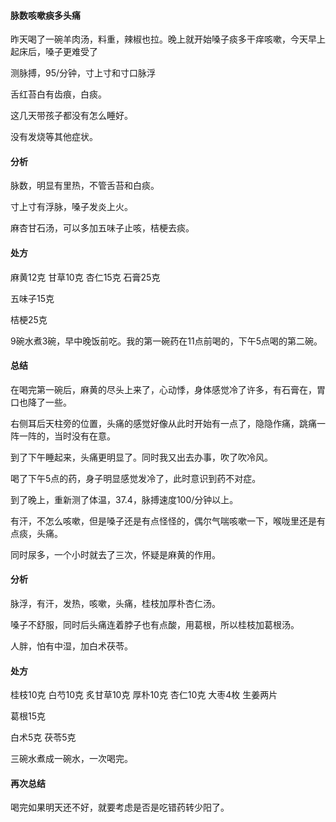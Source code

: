 #### 脉数咳嗽痰多头痛

昨天喝了一碗羊肉汤，料重，辣椒也拉。晚上就开始嗓子痰多干痒咳嗽，今天早上起床后，嗓子更难受了

测脉搏，95/分钟，寸上寸和寸口脉浮

舌红苔白有齿痕，白痰。

这几天带孩子都没有怎么睡好。

没有发烧等其他症状。

#### 分析

脉数，明显有里热，不管舌苔和白痰。

寸上寸有浮脉，嗓子发炎上火。

麻杏甘石汤，可以多加五味子止咳，桔梗去痰。

#### 处方

麻黄12克 甘草10克 杏仁15克 石膏25克

五味子15克

桔梗25克

9碗水煮3碗，早中晚饭前吃。我的第一碗药在11点前喝的，下午5点喝的第二碗。

#### 总结

在喝完第一碗后，麻黄的尽头上来了，心动悸，身体感觉冷了许多，有石膏在，胃口也降了一些。

右侧耳后天柱旁的位置，头痛的感觉好像从此时开始有一点了，隐隐作痛，跳痛一阵一阵的，当时没有在意。

到了下午睡起来，头痛更明显了。同时我又出去办事，吹了吹冷风。

喝了下午5点的药，身子明显感觉发冷了，此时意识到药不对症。

到了晚上，重新测了体温，37.4，脉搏速度100/分钟以上。

有汗，不怎么咳嗽，但是嗓子还是有点怪怪的，偶尔气喘咳嗽一下，喉咙里还是有点痰，头痛。

同时尿多，一个小时就去了三次，怀疑是麻黄的作用。

#### 分析

脉浮，有汗，发热，咳嗽，头痛，桂枝加厚朴杏仁汤。

嗓子不舒服，同时后头痛连着脖子也有点酸，用葛根，所以桂枝加葛根汤。

人胖，怕有中湿，加白术茯苓。

#### 处方

桂枝10克 白芍10克 炙甘草10克 厚朴10克 杏仁10克 大枣4枚 生姜两片

葛根15克

白术5克 茯苓5克

三碗水煮成一碗水，一次喝完。

#### 再次总结

喝完如果明天还不好，就要考虑是否是吃错药转少阳了。
